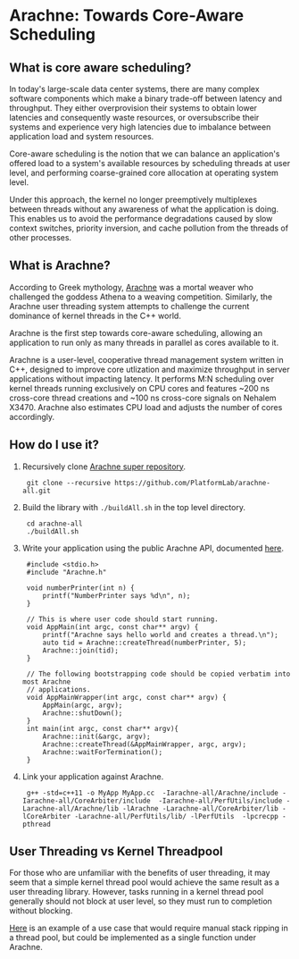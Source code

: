 # Arachne: Towards Core-Aware Scheduling

## What is core aware scheduling?

In today's large-scale data center systems, there are many complex software
components which make a binary trade-off between latency and throughput. They
either overprovision their systems to obtain lower latencies and consequently
waste resources, or oversubscribe their systems and experience very high
latencies due to imbalance between application load and system resources. 

Core-aware scheduling is the notion that we can balance an application's
offered load to a system's available resources by scheduling threads at user
level, and performing coarse-grained core allocation at operating system level.

Under this approach, the kernel no longer preemptively multiplexes between
threads without any awareness of what the application is doing. This enables us
to avoid the performance degradations caused by slow context switches, priority
inversion, and cache pollution from the threads of other processes.

## What is Arachne?

According to Greek mythology, [Arachne](https://en.wikipedia.org/wiki/Arachne)
was a mortal weaver who challenged the goddess Athena to a weaving competition.
Similarly, the Arachne user threading system attempts to challenge the current
dominance of kernel threads in the C++ world.

Arachne is the first step towards core-aware scheduling, allowing an
application to run only as many threads in parallel as cores available to it.

Arachne is a user-level, cooperative thread management system written in C++,
designed to improve core utlization and maximize throughput in server
applications without impacting latency. It performs M:N scheduling over kernel
threads running exclusively on CPU cores and features ~200 ns cross-core thread
creations and ~100 ns cross-core signals on Nehalem X3470. Arachne also
estimates CPU load and adjusts the number of cores accordingly.

## How do I use it?
1. Recursively clone [Arachne super repository](https://github.com/PlatformLab/arachne-all).

        git clone --recursive https://github.com/PlatformLab/arachne-all.git

2. Build the library with `./buildAll.sh` in the top level directory.

        cd arachne-all
        ./buildAll.sh

3. Write your application using the public Arachne API, documented [here](https://platformlab.github.io/Arachne/group__api.html).

        #include <stdio.h>
        #include "Arachne.h"

        void numberPrinter(int n) {
            printf("NumberPrinter says %d\n", n);
        }

        // This is where user code should start running.
        void AppMain(int argc, const char** argv) {
            printf("Arachne says hello world and creates a thread.\n");
            auto tid = Arachne::createThread(numberPrinter, 5);
            Arachne::join(tid);
        }

        // The following bootstrapping code should be copied verbatim into most Arachne
        // applications.
        void AppMainWrapper(int argc, const char** argv) {
            AppMain(argc, argv);
            Arachne::shutDown();
        }
        int main(int argc, const char** argv){
            Arachne::init(&argc, argv);
            Arachne::createThread(&AppMainWrapper, argc, argv);
            Arachne::waitForTermination();
        }

4. Link your application against Arachne.

        g++ -std=c++11 -o MyApp MyApp.cc  -Iarachne-all/Arachne/include -Iarachne-all/CoreArbiter/include  -Iarachne-all/PerfUtils/include -Larachne-all/Arachne/lib -lArachne -Larachne-all/CoreArbiter/lib -lCoreArbiter -Larachne-all/PerfUtils/lib/ -lPerfUtils  -lpcrecpp -pthread

## User Threading vs Kernel Threadpool

For those who are unfamiliar with the benefits of user threading, it may seem
that a simple kernel thread pool would achieve the same result as a user
threading library. However, tasks running in a kernel thread pool generally
should not block at user level, so they must run to completion without blocking.

[Here](http://stackoverflow.com/questions/41276552/wait-in-forkjoin-pool-java/41277690#41277690)
is an example of a use case that would require manual stack ripping in a thread
pool, but could be implemented as a single function under Arachne.
